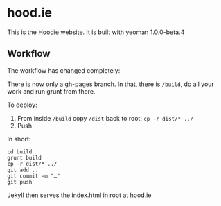 hood.ie
=======

This is the [Hoodie](http://hood.ie) website. It is built with yeoman 1.0.0-beta.4

Workflow
--------

The workflow has changed completely:

There is now only a gh-pages branch. In that, there is `/build`, do all your work and run grunt from there.

To deploy:

  1. From inside `/build` copy `/dist` back to root: `cp -r dist/* ../`
  2. Push

In short:

````
cd build
grunt build
cp -r dist/* ../
git add ..
git commit -m "…"
git push
````

Jekyll then serves the index.html in root at hood.ie
